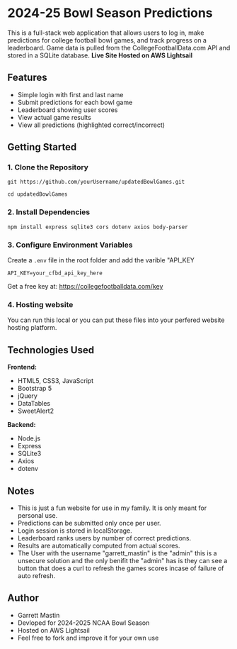 # 2024-25 Bowl Season Predictions

This is a full-stack web application that allows users to log in, make predictions for college football bowl games, and track progress on a leaderboard. Game data is pulled from the CollegeFootballData.com API and stored in a SQLite database.
 **Live Site Hosted on AWS Lightsail**

## Features

- Simple login with first and last name
- Submit predictions for each bowl game
- Leaderboard showing user scores
- View actual game results
- View all predictions (highlighted correct/incorrect)

## Getting Started

### 1. Clone the Repository

```
git https://github.com/yourUsername/updatedBowlGames.git
```
```
cd updatedBowlGames
```

### 2. Install Dependencies
```
npm install express sqlite3 cors dotenv axios body-parser
```

### 3. Configure Environment Variables

Create a `.env` file in the root folder and add the varible "API_KEY
```
API_KEY=your_cfbd_api_key_here
```
Get a free key at: https://collegefootballdata.com/key

### 4. Hosting website

You can run this local or you can put these files into your perfered website hosting platform.

## Technologies Used

**Frontend:**

- HTML5, CSS3, JavaScript
- Bootstrap 5
- jQuery
- DataTables
- SweetAlert2

**Backend:**

- Node.js
- Express
- SQLite3
- Axios
- dotenv

## Notes

- This is just a fun website for use in my family. It is only meant for personal use.
- Predictions can be submitted only once per user.
- Login session is stored in localStorage.
- Leaderboard ranks users by number of correct predictions.
- Results are automatically computed from actual scores.
- The User with the username "garrett_mastin" is the "admin" this is a unsecure solution and the only benifit the "admin" has is they can see a button that does a curl to refresh the games scores incase of failure of auto refresh.

## Author 

- Garrett Mastin 
- Devloped for 2024-2025 NCAA Bowl Season
- Hosted on AWS Lightsail
- Feel free to fork and improve it for your own use

